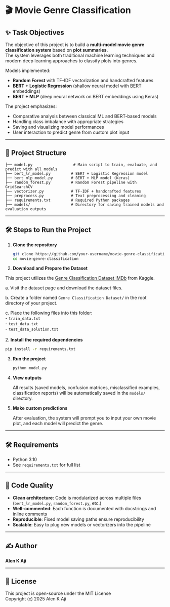 # 🎬 Movie Genre Classification

## ✨ Task Objectives

The objective of this project is to build a **multi-model movie genre classification system** based on **plot summaries**.  
The system leverages both traditional machine learning techniques and modern deep learning approaches to classify plots into genres.

Models implemented:
- **Random Forest** with TF-IDF vectorization and handcrafted features
- **BERT + Logistic Regression** (shallow neural model with BERT embeddings)
- **BERT + MLP** (deep neural network on BERT embeddings using Keras)

The project emphasizes:
- Comparative analysis between classical ML and BERT-based models
- Handling class imbalance with appropriate strategies
- Saving and visualizing model performances
- User interaction to predict genre from custom plot input

---

## 📁 Project Structure

```
├── model.py                  # Main script to train, evaluate, and predict with all models
├── bert_lr_model.py         # BERT + Logistic Regression model
├── bert_mlp_model.py        # BERT + MLP model (Keras)
├── random_forest.py         # Random Forest pipeline with GridSearchCV
├── vectorizer.py            # TF-IDF + handcrafted features
├── preprocess.py            # Text preprocessing and cleaning
├── requirements.txt         # Required Python packages
├── models/                  # Directory for saving trained models and evaluation outputs

```

---
## 🛠 Steps to Run the Project

1. **Clone the repository**
   ```bash
   git clone https://github.com/your-username/movie-genre-classification.git
   cd movie-genre-classification
   ```
2. **Download and Prepare the Dataset**

This project utilizes the [Genre Classification Dataset IMDb](https://www.kaggle.com/datasets/hijest/genre-classification-dataset-imdb) from Kaggle.

   a. Visit the dataset page and download the dataset files.</br>
   
   b. Create a folder named `Genre Classification Dataset/` in the root directory of your project.</br>
   
   c. Place the following files into this folder:</br>
      - `train_data.txt`</br>
      - `test_data.txt`</br>
      - `test_data_solution.txt`</br>
      </br>
2. **Install the required dependencies**
   ```bash
   pip install -r requirements.txt
   ```

3. **Run the project**
   ```bash
   python model.py
   ```

4. **View outputs**

   All results (saved models, confusion matrices, misclassified examples, classification reports) will be automatically saved in the `models/` directory.

5. **Make custom predictions**

   After evaluation, the system will prompt you to input your own movie plot, and each model will predict the genre.

---

## 🛠 Requirements

- Python 3.10
- See `requirements.txt` for full list

---

## 🧹 Code Quality

- **Clean architecture**: Code is modularized across multiple files (`bert_lr_model.py`, `random_forest.py`, etc.)
- **Well-commented**: Each function is documented with docstrings and inline comments
- **Reproducible**: Fixed model saving paths ensure reproducibility
- **Scalable**: Easy to plug new models or vectorizers into the pipeline

---

## ✍️ Author

**Alen K Aji**

---

## 📄 License

This project is open-source under the MIT License </br>
Copyright (c) 2025 Alen K Aji

